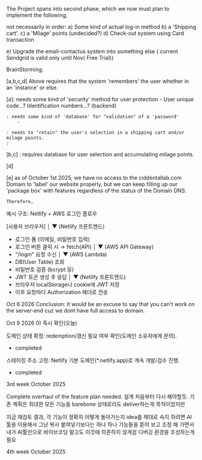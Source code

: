 The Project spans into second phase, which we now must plan to implement the following;

not necessarily in order:
a) Some kind of actual log-in method
b) a 'Shipping cart'.
c) a 'Milage' points (undecided?)
d) Check-out system using Card transaction

e) Upgrade the email-contactus system into something else ( current Sendgrid is valid only until Nov( Free Trial))




BrainStorming;

[a,b,c,d] Above requires that the system 'remembers' the user 
whether in an 'instance' or else.

[a]: needs some kind of 'security' method for user protection
        - User unique code...? Identification numbers...? (backend)

    : needs some kind of 'database' for "validation" of a 'password'
        - 

    : needs to "retain" the user's selection in a shipping cart and/or milage points.
    : 

[b,c] : requires database for user selection and accumulating milage points.

[d]


[e] as of October 1st 2025, 
    we have no access to the ciddentallab.com Domain to 'label' our website properly,
    but we can keep filling up our 'package box' with features regardless of the status of the Domain DNS.

    Therefore, 


예시 구조: Netlify + AWS 로그인 플로우

[사용자 브라우저]
    │
    ▼
(Netlify 프론트엔드)
- 로그인 폼 (이메일, 비밀번호 입력)
- 로그인 버튼 클릭 시 → fetch(API)
    │
    ▼
(AWS API Gateway)
- "/login" 요청 수신
    │
    ▼
(AWS Lambda)
- DB(User Table) 조회
- 비밀번호 검증 (bcrypt 등)
- JWT 토큰 생성 후 응답
    │
    ▼
(Netlify 프론트엔드)
- 브라우저 localStorage나 cookie에 JWT 저장
- 이후 요청마다 Authorization 헤더로 전송




Oct 6 2026 Conclusion: It would be an excuse to say that you can't work on the server-end cuz we dont have full access to domain. 



Oct 9 2026
0) 즉시 확인(오늘)

 도메인 상태 확정: redemption/갱신 필요 여부 확인(도메인 소유자에게 문의).
 - completed

 스테이징 주소 고정: Netlify 기본 도메인(*.netlify.app)로 계속 개발/검수 진행.
 - completed



 3rd week  October 2025
 
 Complete overhaul of the feature plan needed.
 설계 처음부터 다시 해야할듯.
 기존 계획은 최대한 모든 기능을 barebone 상태로라도 deliver하는게 목적이었지만

 지금 재검토 결과, 
 각 기능이 정확히 어떻게 돌아가는지 idea를 제대로 숙지 하려면
 AI툴을 이용해서 그냥 복사 붙여넣기보다는
 하나 하나 기능들을 뜯어 보고
 조정 해 가면서 
 내가 AI툴만으로 바이브코딩 말고도 
 이것에 의존하지 않게끔 디버깅 환경을 조성하는게 필요

4th week October 2025




